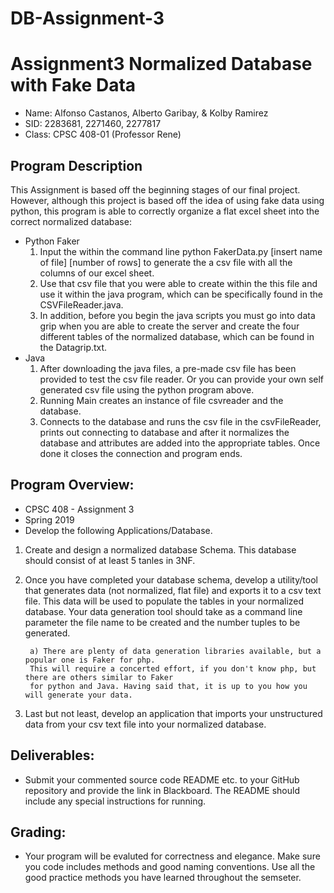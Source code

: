 # DB-Assignment-3
# Assignment3 Normalized Database with Fake Data
* Name: Alfonso Castanos, Alberto Garibay, & Kolby Ramirez
* SID: 2283681, 2271460, 2277817
* Class: CPSC 408-01 (Professor Rene)

## Program Description
This Assignment is based off the beginning stages of our final project. However, although this project is based off the idea of using fake data using python, this program is able to correctly organize a flat excel sheet into the correct normalized database:
* Python Faker  
    1) Input the within the command line python FakerData.py [insert name of file] [number of rows] to generate the a csv file with all the columns of our excel sheet. 
    2) Use that csv file that you were able to create within the this file and use it within the java program, which can be specifically found in the CSVFileReader.java. 
    3) In addition, before you begin the java scripts you must go into data grip when you are able to create the server and create the four different tables of the normalized database, which can be found in the Datagrip.txt. 
* Java
    1) After downloading the java files, a pre-made csv file has been provided to test the csv file reader. Or you can provide your own self generated csv file using the python program above. 
    2) Running Main creates an instance of file csvreader and the database.
    3) Connects to the database and runs the csv file in the csvFileReader, prints out connecting to database and after it normalizes the database and attributes are added into the appropriate tables. Once done it closes the connection and program ends.

## Program Overview:
* CPSC 408 - Assignment 3
* Spring 2019
* Develop the following Applications/Database.
1) Create and design a normalized database Schema. This database should consist of at least 5 tanles in 3NF. 
2) Once you have completed your database schema, develop a utility/tool that generates data (not normalized,
flat file) and exports it to a csv text file. This data will be used to populate the tables
in your normalized database. Your data generation tool should take as a command line parameter
the file name to be created and the number tuples to be generated.

        a) There are plenty of data generation libraries available, but a popular one is Faker for php. 
        This will require a concerted effort, if you don't know php, but there are others similar to Faker
        for python and Java. Having said that, it is up to you how you will generate your data.
3) Last but not least, develop an application that imports your unstructured data from your csv text file
into your normalized database.

## Deliverables:
* Submit your commented source code README etc. to your GitHub repository and provide the link in Blackboard.
The README should include any special instructions for running.

## Grading:
* Your  program will be evaluted for correctness and elegance. Make sure you code includes methods and good 
naming conventions. Use all the good practice methods you have learned throughout the semseter. 
